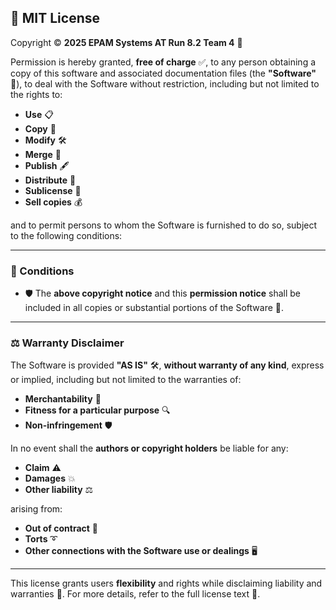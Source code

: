 ## 📜 MIT License

Copyright © **2025 EPAM Systems AT Run 8.2 Team 4** 🏢

Permission is hereby granted, **free of charge** ✅,
to any person obtaining a copy of this software and associated documentation files (the **"Software"** 📂),
to deal with the Software without restriction, including but not limited to the rights to:

- **Use** 📋
- **Copy** 📄
- **Modify** 🛠️
- **Merge** 🔀
- **Publish** 🖋️
- **Distribute** 🚚
- **Sublicense** 📜
- **Sell copies** 💰

and to permit persons to whom the Software is furnished to do so, subject to the following conditions:

---

### 📌 Conditions

- 🛡️ The **above copyright notice** and this **permission notice** shall be included in all copies or substantial portions of the Software 🚀.

---

### ⚖️ Warranty Disclaimer

The Software is provided **"AS IS"** 🛠️, **without warranty of any kind**, express or implied, including but not limited to the warranties of:
- **Merchantability** 🚀
- **Fitness for a particular purpose** 🔍
- **Non-infringement** 🛡

In no event shall the **authors or copyright holders** be liable for any:
- **Claim** ⚠️
- **Damages** 💥
- **Other liability** ⚖️

arising from:
- **Out of contract** 📜
- **Torts** ➰
- **Other connections with the Software use or dealings** 🖥️

---

This license grants users **flexibility** and rights while disclaiming liability and warranties 💼. For more details, refer to the full license text 📄.